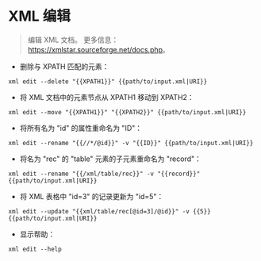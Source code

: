# XML 编辑

> 编辑 XML 文档。
> 更多信息：<https://xmlstar.sourceforge.net/docs.php>。

- 删除与 XPATH 匹配的元素：

`xml edit --delete "{{XPATH1}}" {{path/to/input.xml|URI}}`

- 将 XML 文档中的元素节点从 XPATH1 移动到 XPATH2：

`xml edit --move "{{XPATH1}}" "{{XPATH2}}" {{path/to/input.xml|URI}}`

- 将所有名为 "id" 的属性重命名为 "ID"：

`xml edit --rename "{{//*/@id}}" -v "{{ID}}" {{path/to/input.xml|URI}}`

- 将名为 "rec" 的 "table" 元素的子元素重命名为 "record"：

`xml edit --rename "{{/xml/table/rec}}" -v "{{record}}" {{path/to/input.xml|URI}}`

- 将 XML 表格中 "id=3" 的记录更新为 "id=5"：

`xml edit --update "{{xml/table/rec[@id=3]/@id}}" -v {{5}} {{path/to/input.xml|URI}}`

- 显示帮助：

`xml edit --help`